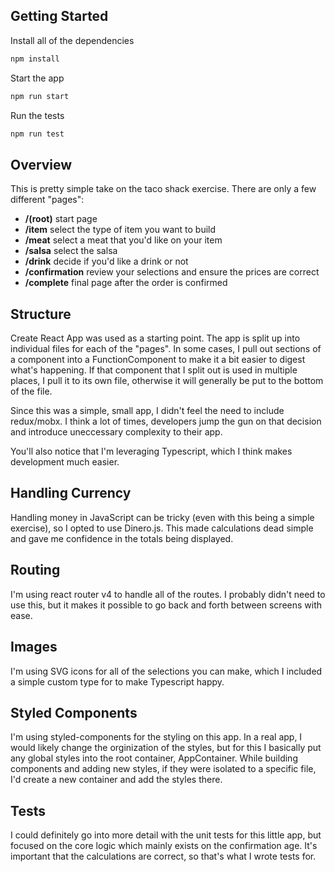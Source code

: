 ## Getting Started

Install all of the dependencies

```javascript
npm install
```

Start the app

```javascript
npm run start
```

Run the tests

```javascript
npm run test
```

## Overview

This is pretty simple take on the taco shack exercise. There are only a few different "pages":

- **/(root)** start page
- **/item** select the type of item you want to build
- **/meat** select a meat that you'd like on your item
- **/salsa** select the salsa
- **/drink** decide if you'd like a drink or not
- **/confirmation** review your selections and ensure the prices are correct
- **/complete** final page after the order is confirmed

## Structure

Create React App was used as a starting point. The app is split up into individual files for each of the "pages". In some cases, I pull out sections of a component into a FunctionComponent to make it a bit easier to digest what's happening. If that component that I split out is used in multiple places, I pull it to its own file, otherwise it will generally be put to the bottom of the file.

Since this was a simple, small app, I didn't feel the need to include redux/mobx. I think a lot of times, developers jump the gun on that decision and introduce uneccessary complexity to their app.

You'll also notice that I'm leveraging Typescript, which I think makes development much easier.

## Handling Currency

Handling money in JavaScript can be tricky (even with this being a simple exercise), so I opted to use Dinero.js. This made calculations dead simple and gave me confidence in the totals being displayed.

## Routing

I'm using react router v4 to handle all of the routes. I probably didn't need to use this, but it makes it possible to go back and forth between screens with ease.

## Images

I'm using SVG icons for all of the selections you can make, which I included a simple custom type for to make Typescript happy.

## Styled Components

I'm using styled-components for the styling on this app. In a real app, I would likely change the orginization of the styles, but for this I basically put any global styles into the root container, AppContainer. While building components and adding new styles, if they were isolated to a specific file, I'd create a new container and add the styles there.

## Tests

I could definitely go into more detail with the unit tests for this little app, but focused on the core logic which mainly exists on the confirmation age. It's important that the calculations are correct, so that's what I wrote tests for.
